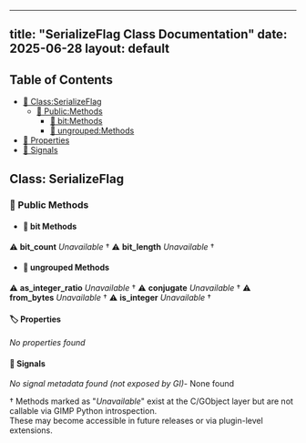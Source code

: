 <!-- Formatted by A³BS formatter.py -->
<!-- Generated by A³BS document.py -->
---
title: "SerializeFlag Class Documentation"
date: 2025-06-28
layout: default
---

## Table of Contents
- [🔧 Class:SerializeFlag](#class-serializeflag)
  - [ 🔹 Public:Methods](#public-methods)
    - [ 🔹 bit:Methods](#bit-methods)
    - [ 🔹 ungrouped:Methods](#ungrouped-methods)
- [🔧 Properties](#properties-)
- [🔧 Signals](#signals-)
## Class: SerializeFlag
### 🔹 Public Methods
<a name="public-methods"></a>
- #### 🔹 bit Methods
<a name="bit-methods"></a>
⚠️ **bit_count** _Unavailable_ †
⚠️ **bit_length** _Unavailable_ †
- #### 🔹 ungrouped Methods
<a name="ungrouped-methods"></a>
⚠️ **as_integer_ratio** _Unavailable_ †
⚠️ **conjugate** _Unavailable_ †
⚠️ **from_bytes** _Unavailable_ †
⚠️ **is_integer** _Unavailable_ †
#### 🏷️ Properties
<a name="properties-"></a>
_No properties found_
#### 📣 Signals
<a name="signals-"></a>
_No signal metadata found (not exposed by GI)_- None found

† Methods marked as "_Unavailable_" exist at the C/GObject layer but are not callable via GIMP Python introspection.  
These may become accessible in future releases or via plugin-level extensions.